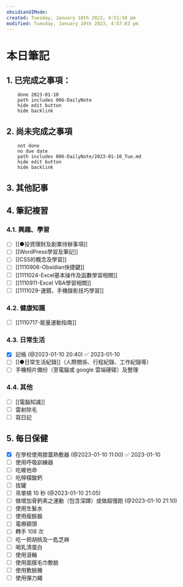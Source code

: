 ```yaml
---
obsidianUIMode: 
created: Tuesday, January 10th 2023, 4:51:50 pm
modified: Tuesday, January 10th 2023, 4:57:03 pm
---
```

# 本日筆記



## 1. 已完成之事項：
```tasks
	done 2023-01-10
	path includes 006-DailyNote
	hide edit button 
	hide backlink
```

## 2. 尚未完成之事項
```tasks
	not done
	no due date
	path includes 006-DailyNote/2023-01-10_Tue.md
	hide edit button 
	hide backlink
```

## 3. 其他記事

## 4. 筆記複習
### 4.1. 興趣、學習
- [ ] [[●投資理財及創業待辦事項]]
- [ ] [[WordPress學習及筆記]]
- [ ] [[CSS的概念及學習]]
- [ ] [[1110906-Obsidian快捷鍵]]
- [ ] [[1111024-Excel基本操作及函數學習相關]]
- [ ] [[1110911-Excel VBA學習相關]]
- [ ] [[1111029-運鏡、手機錄影技巧學習]]

### 4.2. 健康知識
- [ ] [[1110717-能量運動指南]]

### 4.3. 日常生活
- [x] 記帳 (@2023-01-10 20:40) ✅ 2023-01-10
- [ ] [[●日常生活紀錄]]（人際關係、行程紀錄、工作紀錄等）
- [ ] 手機相片備份（至電腦或 google 雲端硬碟）及整理

### 4.4. 其他
- [ ] [[電腦知識]]
- [ ] 雷射除毛
- [ ] 寫日記

## 5. 每日保健
- [x] 在學校使用膝蓋熱敷器 (@2023-01-10 11:00) ✅ 2023-01-10
- [ ] 使用呼吸訓練器
- [ ] 吃維他命
- [ ] 吃檸檬酸鈣
- [ ] 拔罐 
- [ ] 吊單槓 10 秒 (@2023-01-10 21:05)
- [ ] 做增加骨鈣素之運動（包含深蹲）或做超慢跑 (@2023-01-10 21:10)
- [ ] 使用生髮水
- [ ] 使用瘦臉器
- [ ] 電療額頭
- [ ] 轉手 108 次
- [ ] 吃一把胡桃及一匙芝麻
- [ ] 喝乳清蛋白
- [ ] 使用滾輪
- [ ] 使用面膜毛巾敷臉
- [ ] 使用敷臉機
- [ ] 使用彈力繩